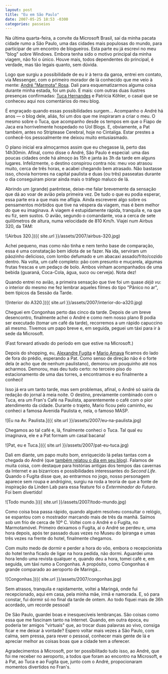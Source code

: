 ```yaml
---
layout: post
title: "Eu em São Paulo"
date: 2007-05-25 18:53 -0300
categories: passeios
---
```

Na última quarta-feira, a convite da Microsoft Brasil, saí da minha pacata cidade rumo a São Paulo, uma das cidades mais populosas do mundo, para participar de um encontro de blogueiros. Esta parte eu já escrevi no meu "blog" sobre Windows. Embora tenha sido o motivo principal da minha viagem, não foi o único. Houve mais, todos dependentes do principal, é verdade, mas tão legais quanto, sem dúvida.

Logo que surgiu a possibilidade de eu ir à terra da garoa, entrei em contato, via Messenger, com o primeiro morador de lá conhecido que me veio à mente: [André "Marmota" Rosa](http://marmota.org/blog/). Dali para esquematizarmos alguma coisa durante minha estada, foi um pulo. E mais: com outras duas ilustres presenças confirmadas: [Tuca Hernandes](http://www.tucahernandes.com.br) e Patrícia Köhler, o casal que se conheceu aqui nos comentários do meu blog.

É engraçado quando essas possibilidades surgem… Acompanho o André há anos — o blog dele, aliás, foi um dos que me inspiraram a criar o meu. O mesmo sobre o Tuca, que acompanho desde os tempos em que o Fiapo de Jaca era horrivelmente hospedado no Uol Blogs. E, obviamente, a Pat também, antes no Striptease Cerebral, hoje no Cintaliga. Estar prestes a conhecê-los pessoalmente me deixou muito entusiasmado.

O plano inicial era almoçarmos assim que eu chegasse lá, perto das 14h30min. Afinal, como disse o André, São Paulo é especial: uma das poucas cidades onde há almoço às 15h e janta às 3h da tarde em alguns lugares. Infelizmente, o destino conspirou contra nós: meu voo atrasou muito, cerca de três horas, e acabei chegando bem atrasado. Não bastasse isso, chovia horrores na capital paulista e duas (ou três) passeatas durante o dia conseguiram piorar ainda mais o tráfego maluco de lá.

Abrindo um (grande) parêntese, deixe-me falar brevemente da sensação que dá ao voar de avião pela primeira vez. De tudo o que eu podia esperar, essa parte era a que mais me afligia. Ainda escreverei algo sobre os pensamentos mórbidos que tive na véspera da viagem, mas é bem melhor do que eu imaginava. A viagem é estupidamente rápida, tranquila e, na que eu fiz, sem sustos. O avião, segundo o comandante, voa a cerca de sete quilômetros de altura, numa velocidade de 810 Km/h. Viajei num Airbus 320, da TAM:

![Airbus 320.]({{ site.url }}/assets/2007/airbus-320.jpg)

Achei pequeno, mas como não tinha e nem tenho base de comparação, essa é uma constatação bem idiota de se fazer. Na ida, serviram um pãozinho delicioso, com lombo defumado e um abacaxi assado/frito/cozido dentro. Na volta, um café completo: pão com presunto e muçarela, algumas frutas frescas e um pedaço de bolo. Ambos vinham acompanhados de uma bebida (guaraná, Coca-Cola, água, suco ou cerveja). Nota dez!

Quando entrei no avião, a primeira sensação que tive foi um quase _déjà vu_: o interior do mesmo me fez lembrar aqueles filmes do tipo "Pânico no ar", bem típicos da Sessão da Tarde.

![Interior do A320.]({{ site.url }}/assets/2007/interior-do-a320.jpg)

Cheguei em Congonhas perto das cinco da tarde. Depois de um breve desencontro, finalmente achei o André e como nem nosso plano B podia ser executado (tomar um café da tarde), recorremos a um rápido capuccino ali mesmo. Tivemos um papo breve e, em seguida, peguei um táxi para ir à sede da Microsoft.

(Fast forward ativado do período em que estive na Microsoft.)

Depois do shopping, eu, [Alexandre Fugita](https://techbits.com.br) e [Mario Amaya](https://medium.com/@marioamaya) ficamos do lado de fora do prédio, esperando a Pat. Como senso de direção não é o forte dela (e acho que de nenhum paulistano), demorou um pouquinho até nos acharmos. Demorou, mas deu tudo certo: no terceiro piso do estacionamento de uma das torres, a encontramos e eu finalmente a conheci!

Isso já era um tanto tarde, mas sem problemas, afinal, o André só sairia da redação do jornal à meia noite. O destino, previamente combinado com o Tuca, era um Fran's Café na Paulista, aparentemente o café com o pior atendimento da cidade. Durante o trajeto, Mario ficou pelo caminho, eu conheci a famosa Avenida Paulista e, nela, o famoso MASP.

![Eu na Av. Paulista.]({{ site.url }}/assets/2007/eu-na-paulista.jpg)

Chegamos ao tal café e, lá, finalmente conheci o Tuca. Tal qual eu imaginava, ele e a Pat formam um casal bacana!

![Pat, eu e Tuca.]({{ site.url }}/assets/2007/pat-eu-tuca.jpg)

Dali em diante, um papo muito bom, enriquecido lá pelas tantas com a chegada do André (que [também relatou o dia em seu blog](http://marmota.org/blog/um-cupido-perdido-em-sao-paulo/)). Falamos de muita coisa, com destaque para histórias antigas dos tempos das cavernas da Internet e as bizarrices e possibilidades interessantes do _Second Life_. Quando o Fugita disse que, ao entrarmos no jogo, nosso personagem aparece sem roupa e andrógino, surgiu na roda a teoria de que a fonte de inspiração da Linden Lab para essa feature foi o _Exterminador do Futuro_. Foi bem divertido!

![Todo mundo.]({{ site.url }}/assets/2007/todo-mundo.jpg)

Como coisa boa passa rápido, quando alguém resolveu consultar o relógio, se espantou com o mostrador marcando mais de três da manhã. Saímos sob um frio de cerca de 10º C. Voltei com o André e o Fugita, no Marmotamóvel. Primeiro deixamos o Fugita, aí o André se perdeu e, uma hora depois, após ter passado duas vezes no Museu do Ipiranga e umas três vezes na frente do hotel, finalmente chegamos.

Com muito medo de dormir e perder a hora do vôo, embora o recepcionista do hotel tenha ficado de ligar na hora pedida, não dormi. Aguardei uma hora lendo uma revista qualquer e, quando deu a hora, tomei café e, em seguida, um táxi rumo a Congonhas. A propósito, como Congonhas é grande comparado ao aeroporto de Maringá…

![Congonhas.]({{ site.url }}/assets/2007/congonhas.jpg)

Sem atrasos, tranquila e rapidamente, voltei a Maringá, onde fui recepcionado, aqui em casa, pela minha mãe, irmã e namorada. E, só para constar, fui dormir só no final da tarde de ontem. Ao todo fiquei mais de 36h acordado, um recorde pessoal!

De São Paulo, guardei boas e inesquecíveis lembranças. São coisas como essa que me fascinam tanto na Internet. Quando, em outra época, eu poderia ter amigos "virtuais" que, ao trocar duas palavras ao vivo, consiga ficar e me deixar à vontade? Espero voltar mais vezes a São Paulo, com calma, sem pressa, para rever o pessoal, conhecer mais gente de lá e apreciar melhor as coisas boas que a cidade tem a oferecer.

Agradecimentos à Microsoft, por ter possibilitado tudo isso, ao André, que foi me receber no aeroporto, a todos que foram ao encontro na Microsoft, e à Pat, ao Tuca e ao Fugita que, junto com o André, propocionaram momentos divertidos no Fran's.
